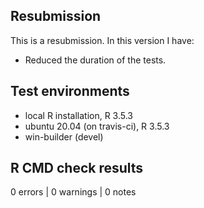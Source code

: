 ## Resubmission
This is a resubmission. In this version I have:

* Reduced the duration of the tests.

## Test environments
* local R installation, R 3.5.3
* ubuntu 20.04 (on travis-ci), R 3.5.3
* win-builder (devel)

## R CMD check results

0 errors | 0 warnings | 0 notes
